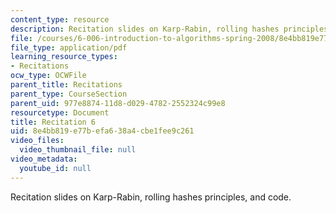 ```yaml
---
content_type: resource
description: Recitation slides on Karp-Rabin, rolling hashes principles, and code.
file: /courses/6-006-introduction-to-algorithms-spring-2008/8e4bb819e77befa638a4cbe1fee9c261_recitation06.pdf
file_type: application/pdf
learning_resource_types:
- Recitations
ocw_type: OCWFile
parent_title: Recitations
parent_type: CourseSection
parent_uid: 977e8874-11d8-d029-4782-2552324c99e8
resourcetype: Document
title: Recitation 6
uid: 8e4bb819-e77b-efa6-38a4-cbe1fee9c261
video_files:
  video_thumbnail_file: null
video_metadata:
  youtube_id: null
---
```

Recitation slides on Karp-Rabin, rolling hashes principles, and code.

